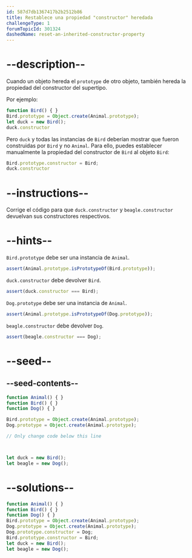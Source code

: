 ```yaml
---
id: 587d7db1367417b2b2512b86
title: Restablece una propiedad "constructor" heredada
challengeType: 1
forumTopicId: 301324
dashedName: reset-an-inherited-constructor-property
---
```


# --description--

Cuando un objeto hereda el `prototype` de otro objeto, también hereda la propiedad del constructor del supertipo.

Por ejemplo:

```js
function Bird() { }
Bird.prototype = Object.create(Animal.prototype);
let duck = new Bird();
duck.constructor
```

Pero `duck` y todas las instancias de `Bird` deberían mostrar que fueron construidas por `Bird` y no `Animal`. Para ello, puedes establecer manualmente la propiedad del constructor de `Bird` al objeto `Bird`:

```js
Bird.prototype.constructor = Bird;
duck.constructor
```

# --instructions--

Corrige el código para que `duck.constructor` y `beagle.constructor` devuelvan sus constructores respectivos.

# --hints--

`Bird.prototype` debe ser una instancia de `Animal`.

```js
assert(Animal.prototype.isPrototypeOf(Bird.prototype));
```

`duck.constructor` debe devolver `Bird`.

```js
assert(duck.constructor === Bird);
```

`Dog.prototype` debe ser una instancia de `Animal`.

```js
assert(Animal.prototype.isPrototypeOf(Dog.prototype));
```

`beagle.constructor` debe devolver `Dog`.

```js
assert(beagle.constructor === Dog);
```

# --seed--

## --seed-contents--

```js
function Animal() { }
function Bird() { }
function Dog() { }

Bird.prototype = Object.create(Animal.prototype);
Dog.prototype = Object.create(Animal.prototype);

// Only change code below this line



let duck = new Bird();
let beagle = new Dog();
```

# --solutions--

```js
function Animal() { }
function Bird() { }
function Dog() { }
Bird.prototype = Object.create(Animal.prototype);
Dog.prototype = Object.create(Animal.prototype);
Dog.prototype.constructor = Dog;
Bird.prototype.constructor = Bird;
let duck = new Bird();
let beagle = new Dog();
```
